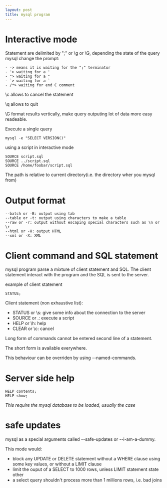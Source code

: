```yaml
---
layout: post
title: mysql program
---
```


# Interactive mode #

Statement are delimited by ";" or \g or \G, depending the state of the query mysql change the prompt: 

	- -> means it is waiting for the ";" terminator
	- '> waiting for a '
	- "> waiting for a "
	- `> waiting for a `
	- /*> waiting for end C comment

\c allows to cancel the statement

\q allows to quit

\G format results vertically, make query outputing lot of data more easy readeable. 

Execute a single query

	mysql -e "SELECT VERSION()"

using a script in interactive mode

	SOURCE script.sql
	SOURCE ../script.sql
	SOURCE /home/foobar/script.sql

The path is relative to current directory(i.e. the directory wher you mysql from)

# Output format #

	--batch or -B: output using tab
	--table or -t: output using characters to make a table
	--raw or -r: output without escaping special characters such as \n or \r
	--html or -H: output HTML
	--xml or -X: XML 
# Client command and SQL statement #

mysql program parse a mixture of client statement and SQL. The client statement interact with the program and the SQL is sent to the server. 

example of client statement

	STATUS;

Client statement (non exhaustive list): 
 - STATUS or \s: give some info about the connection to the server
 - SOURCE or \.: execute a script
 - HELP or \h: help
 - CLEAR or \c: cancel

Long form of commands cannot be entered second line of a statement. 

The short form is available everywhere. 

This behaviour can be overriden by using --named-commands. 

# Server side help #

	HELP contents;
	HELP show; 

*This require the mysql database to be loaded, usually the case*

# safe updates #

mysql as a special arguments called --safe-updates or --i-am-a-dummy. 

This mode would: 

 - block any UPDATE or DELETE statement without a WHERE clause using some key values, or without a LIMIT clause
 - limit the ouput of a SELECT to 1000 rows, unless LIMIT statement state other
 - a select query shouldn't process more than 1 millions rows, i.e. bad joins 
